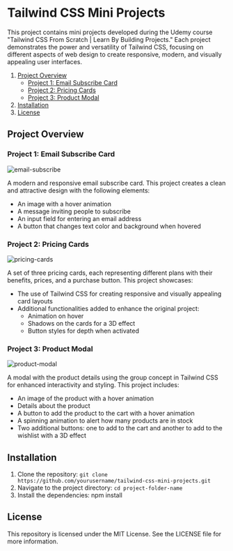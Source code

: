 # Tailwind CSS Mini Projects

This project contains mini projects developed during the Udemy course "Tailwind CSS From Scratch | Learn By Building Projects." Each project demonstrates the power and versatility of Tailwind CSS, focusing on different aspects of web design to create responsive, modern, and visually appealing user interfaces.

1. [Project Overview](#project-overview)
    - [Project 1: Email Subscribe Card](#project-1-email-subscribe-card)
    - [Project 2: Pricing Cards](#project-2-pricing-cards)
    - [Project 3: Product Modal](#project-3-product-modal)
2. [Installation](#installation)
3. [License](#license)

## Project Overview

### Project 1: Email Subscribe Card

![email-subscribe](https://github.com/Lyllys/tailwind-css-mini-projects/assets/76455440/3f9ee328-34d5-430f-a721-557cadd9cfd7)

A modern and responsive email subscribe card. This project creates a clean and attractive design with the following elements:
- An image with a hover animation
- A message inviting people to subscribe
- An input field for entering an email address
- A button that changes text color and background when hovered

### Project 2: Pricing Cards

![pricing-cards](https://github.com/Lyllys/tailwind-css-mini-projects/assets/76455440/10065e93-9423-4509-9982-b76535e7d844)

A set of three pricing cards, each representing different plans with their benefits, prices, and a purchase button. This project showcases:
- The use of Tailwind CSS for creating responsive and visually appealing card layouts
- Additional functionalities added to enhance the original project:
  - Animation on hover
  - Shadows on the cards for a 3D effect
  - Button styles for depth when activated
 
### Project 3: Product Modal

![product-modal](https://github.com/Lyllys/tailwind-css-mini-projects/assets/76455440/de148fa2-45ff-475d-8a5d-dde59b83d8be)

A modal with the product details using the group concept in Tailwind CSS for enhanced interactivity and styling. This project includes:
- An image of the product with a hover animation
- Details about the product
- A button to add the product to the cart with a hover animation
- A spinning animation to alert how many products are in stock
- Two additional buttons: one to add to the cart and another to add to the wishlist with a 3D effect

## Installation

1. Clone the repository: `git clone https://github.com/yourusername/tailwind-css-mini-projects.git`
2. Navigate to the project directory:  `cd project-folder-name`
3. Install the dependencies: npm install

## License

This repository is licensed under the MIT License. See the LICENSE file for more information.
